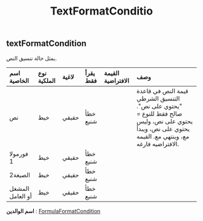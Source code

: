 ﻿---
title: TextFormatConditio
second_title: Aspose.Cells Cloud Documen
type: docs
url: /ar/specification/model/textformatcondition/
description: "Aspose.Cells مواصفات النموذج السحابي: TextFormatCondition. تعامل بسهولة مع Excel ومستندات جداول البيانات الأخرى التي تحتوي على ميزات مثل الفتح والتوليد والتحرير والتقسيم والدمج والمقارنة والتحويل"
kwords: Excel، Office، جدول البيانات، Cloud REST API، TextFormatCondition
weight: 50
---
## **textFormatCondition**

 يمثل حالة تنسيق النص.

| اسم الخاصية| نوع الملكية| لاغية| يقرأ فقط| القيمة الافتراضية| وصف|
|:- |:- |:- |:- |:- |:- |
| نص| خيط| حقيقي| خطأ شنيع|| قيمة النص في قاعدة التنسيق الشرطي "يحتوي على نص". صالح فقط للنوع = يحتوي على نص، وليس يحتوي على نص، ويبدأ مع، وينتهي مع. القيمه الافتراضيه فارغه.|
| فورمولا 1| خيط| حقيقي| خطأ شنيع|||
| الصيغة2| خيط| حقيقي| خطأ شنيع|||
| المشغل أو العامل| خيط| حقيقي| خطأ شنيع|||

**اسم الوالدين** : [FormulaFormatCondition](/specification/model/formulaformatcondition)

